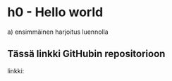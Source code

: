 # h0 - Hello world

a) ensimmäinen harjoitus luennolla

##  Tässä linkki GitHubin repositorioon

linkki: 
